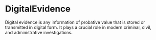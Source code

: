 # DigitalEvidence
Digital evidence is any information of probative value that is stored or transmitted in digital form. It plays a crucial role in modern criminal, civil, and administrative investigations.

